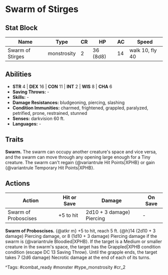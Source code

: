 # Swarm of Stirges

## Stat Block

| Name | Type | CR | HP | AC | Speed |
|------|------|----|----|----|-------|
| Swarm of Stirges | monstrosity | 2 | 36 (8d8) | 14 | walk 10, fly 40 |

## Abilities

- **STR** 4 | **DEX** 16 | **CON** 11 | **INT** 2 | **WIS** 8 | **CHA** 6
- **Saving Throws:** -  
- **Skills:** -  
- **Damage Resistances:** bludgeoning, piercing, slashing  
- **Condition Immunities:** charmed, frightened, grappled, paralyzed, petrified, prone, restrained, stunned  
- **Senses:** darkvision 60 ft.  
- **Languages:** -

## Traits

**Swarm.** The swarm can occupy another creature's space and vice versa, and the swarm can move through any opening large enough for a Tiny creature. The swarm can't regain {@variantrule Hit Points|XPHB} or gain {@variantrule Temporary Hit Points|XPHB}.


## Actions

| Action | Hit or Save | Damage | On Save |
|--------|--------------|--------|----------|
| Swarm of Proboscises | +5 to hit | 2d10 + 3 damage) Piercing | - |

**Swarm of Proboscises.** {@atkr m} +5 to hit, reach 5 ft. {@h}14 (2d10 + 3 damage) Piercing damage, or 8 (1d10 + 3 damage) Piercing damage if the swarm is {@variantrule Bloodied|XPHB}. If the target is a Medium or smaller creature in the swarm's space, the target has the Grappled|XPHB condition condition (escape DC 13 Saving Throw). Until the grapple ends, the target takes 7 (2d6 damage) Necrotic damage at the end of each of its turns.


^Tags: #combat_ready #monster #type_monstrosity #cr_2